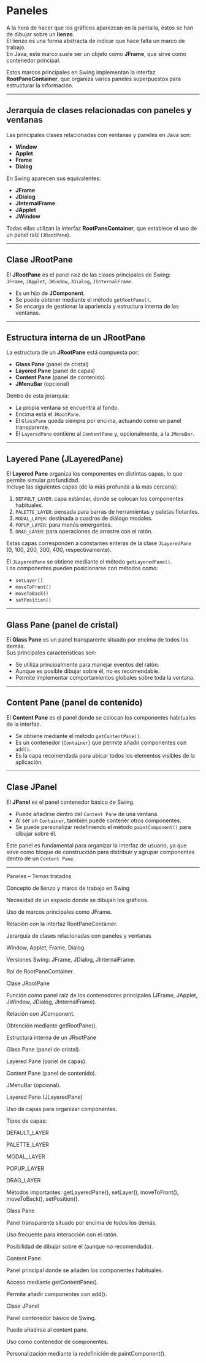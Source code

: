 # Paneles

A la hora de hacer que los gráficos aparezcan en la pantalla, éstos se han de dibujar sobre un **lienzo**.  
El lienzo es una forma abstracta de indicar que hace falta un marco de trabajo.  
En Java, este marco suele ser un objeto como **JFrame**, que sirve como contenedor principal.  

Estos marcos principales en Swing implementan la interfaz **RootPaneContainer**, que organiza varios paneles superpuestos para estructurar la información.  

---

## Jerarquía de clases relacionadas con paneles y ventanas

Las principales clases relacionadas con ventanas y paneles en Java son:

- **Window**  
- **Applet**  
- **Frame**  
- **Dialog**

En Swing aparecen sus equivalentes:

- **JFrame**  
- **JDialog**  
- **JInternalFrame**  
- **JApplet**  
- **JWindow**

Todas ellas utilizan la interfaz **RootPaneContainer**, que establece el uso de un panel raíz (`JRootPane`).  

---

## Clase JRootPane

El **JRootPane** es el panel raíz de las clases principales de Swing:  
`JFrame`, `JApplet`, `JWindow`, `JDialog`, `JInternalFrame`.  

- Es un hijo de **JComponent**.  
- Se puede obtener mediante el método `getRootPane()`.  
- Se encarga de gestionar la apariencia y estructura interna de las ventanas.  

---

## Estructura interna de un JRootPane

La estructura de un **JRootPane** está compuesta por:

- **Glass Pane** (panel de cristal)  
- **Layered Pane** (panel de capas)  
- **Content Pane** (panel de contenido)  
- **JMenuBar** (opcional)  

Dentro de esta jerarquía:

- La propia ventana se encuentra al fondo.  
- Encima está el `JRootPane`.  
- El `GlassPane` queda siempre por encima, actuando como un panel transparente.  
- El `LayeredPane` contiene al `ContentPane` y, opcionalmente, a la `JMenuBar`.  

---

## Layered Pane (JLayeredPane)

El **Layered Pane** organiza los componentes en distintas capas, lo que permite simular profundidad.  
Incluye las siguientes capas (de la más profunda a la más cercana):

1. `DEFAULT_LAYER`: capa estándar, donde se colocan los componentes habituales.  
2. `PALETTE_LAYER`: pensada para barras de herramientas y paletas flotantes.  
3. `MODAL_LAYER`: destinada a cuadros de diálogo modales.  
4. `POPUP_LAYER`: para menús emergentes.  
5. `DRAG_LAYER`: para operaciones de arrastre con el ratón.  

Estas capas corresponden a constantes enteras de la clase `JLayeredPane` (0, 100, 200, 300, 400, respectivamente).  

El `JLayeredPane` se obtiene mediante el método `getLayeredPane()`.  
Los componentes pueden posicionarse con métodos como:  

- `setLayer()`  
- `moveToFront()`  
- `moveToBack()`  
- `setPosition()`  

---

## Glass Pane (panel de cristal)

El **Glass Pane** es un panel transparente situado por encima de todos los demás.  
Sus principales características son:  

- Se utiliza principalmente para manejar eventos del ratón.  
- Aunque es posible dibujar sobre él, no es recomendable.  
- Permite implementar comportamientos globales sobre toda la ventana.  

---

## Content Pane (panel de contenido)

El **Content Pane** es el panel donde se colocan los componentes habituales de la interfaz.  

- Se obtiene mediante el método `getContentPane()`.  
- Es un contenedor (`Container`) que permite añadir componentes con `add()`.  
- Es la capa recomendada para ubicar todos los elementos visibles de la aplicación.  

---

## Clase JPanel

El **JPanel** es el panel contenedor básico de Swing.  

- Puede añadirse dentro del `Content Pane` de una ventana.  
- Al ser un `Container`, también puede contener otros componentes.  
- Se puede personalizar redefiniendo el método `paintComponent()` para dibujar sobre él.  

Este panel es fundamental para organizar la interfaz de usuario, ya que sirve como bloque de construcción para distribuir y agrupar componentes dentro de un `Content Pane`.  

---

Paneles – Temas tratados

Concepto de lienzo y marco de trabajo en Swing

Necesidad de un espacio donde se dibujan los gráficos.

Uso de marcos principales como JFrame.

Relación con la interfaz RootPaneContainer.

Jerarquía de clases relacionadas con paneles y ventanas

Window, Applet, Frame, Dialog.

Versiones Swing: JFrame, JDialog, JInternalFrame.

Rol de RootPaneContainer.

Clase JRootPane

Función como panel raíz de los contenedores principales (JFrame, JApplet, JWindow, JDialog, JInternalFrame).

Relación con JComponent.

Obtención mediante getRootPane().

Estructura interna de un JRootPane

Glass Pane (panel de cristal).

Layered Pane (panel de capas).

Content Pane (panel de contenido).

JMenuBar (opcional).

Layered Pane (JLayeredPane)

Uso de capas para organizar componentes.

Tipos de capas:

DEFAULT_LAYER

PALETTE_LAYER

MODAL_LAYER

POPUP_LAYER

DRAG_LAYER

Métodos importantes: getLayeredPane(), setLayer(), moveToFront(), moveToBack(), setPosition().

Glass Pane

Panel transparente situado por encima de todos los demás.

Uso frecuente para interacción con el ratón.

Posibilidad de dibujar sobre él (aunque no recomendado).

Content Pane

Panel principal donde se añaden los componentes habituales.

Acceso mediante getContentPane().

Permite añadir componentes con add().

Clase JPanel

Panel contenedor básico de Swing.

Puede añadirse al content pane.

Uso como contenedor de componentes.

Personalización mediante la redefinición de paintComponent().
